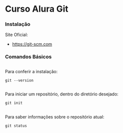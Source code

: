 # Curso Alura Git

### Instalação

Site Oficial: 

* https://git-scm.com 


### Comandos Básicos

##
Para conferir a instalação:

    git --version
    
##  
Para iniciar um repositório, dentro  do diretório desejado:

    git init
    
## 
Para saber informações sobre o repositório atual:
    
    git status
    
    

